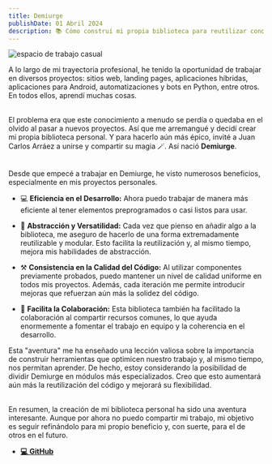 ```yaml
---
title: Demiurge
publishDate: 01 Abril 2024
description: 📚 Cómo construí mi propia biblioteca para reutilizar conocimiento 📚
---
```


<img src='/assets/blog/casual-life-3d-workspace.webp' alt='espacio de trabajo casual'/>
<br/>

A lo largo de mi trayectoria profesional, he tenido la oportunidad de trabajar en diversos proyectos: sitios web, landing pages, aplicaciones híbridas, aplicaciones para Android, automatizaciones y bots en Python, entre otros. En todos ellos, aprendí muchas cosas.
<br/><br/>

El problema era que este conocimiento a menudo se perdía o quedaba en el olvido al pasar a nuevos proyectos. Así que me arremangué y decidí crear mi propia biblioteca personal. Y para hacerlo aún más épico, invité a Juan Carlos Arráez a unirse y compartir su magia 🪄. Así nació **Demiurge**.
<br/><br/>

Desde que empecé a trabajar en Demiurge, he visto numerosos beneficios, especialmente en mis proyectos personales.

- 💻 **Eficiencia en el Desarrollo:** Ahora puedo trabajar de manera más eficiente al tener elementos preprogramados o casi listos para usar.

- 🧩 **Abstracción y Versatilidad:** Cada vez que pienso en añadir algo a la biblioteca, me aseguro de hacerlo de una forma extremadamente reutilizable y modular. Esto facilita la reutilización y, al mismo tiempo, mejora mis habilidades de abstracción.

- ⚒️ **Consistencia en la Calidad del Código:** Al utilizar componentes previamente probados, puedo mantener un nivel de calidad uniforme en todos mis proyectos. Además, cada iteración me permite introducir mejoras que refuerzan aún más la solidez del código.

- 🤝 **Facilita la Colaboración:** Esta biblioteca también ha facilitado la colaboración al compartir recursos comunes, lo que ayuda enormemente a fomentar el trabajo en equipo y la coherencia en el desarrollo.

Esta "aventura" me ha enseñado una lección valiosa sobre la importancia de construir herramientas que optimicen nuestro trabajo y, al mismo tiempo, nos permitan aprender. De hecho, estoy considerando la posibilidad de dividir Demiurge en módulos más especializados. Creo que esto aumentará aún más la reutilización del código y mejorará su flexibilidad.
<br/><br/>

En resumen, la creación de mi biblioteca personal ha sido una aventura interesante. Aunque por ahora no puedo compartir mi trabajo, mi objetivo es seguir refinándolo para mi propio beneficio y, con suerte, para el de otros en el futuro.

- [**💻 GitHub**](https://github.com/N0M4D-D3V/demiurge)

